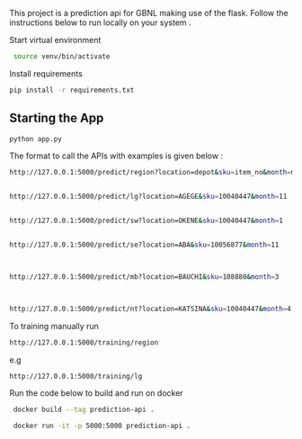 
This project is a prediction api for GBNL making use of the flask. 
Follow the instructions below to run locally on your system .

Start virtual environment 
```bash
 source venv/bin/activate   
```

Install requirements
```bash
pip install -r requirements.txt
```
## Starting the App

```bash
python app.py
```

The format to call the APIs with examples is given below :


```bash
http://127.0.0.1:5000/predict/region?location=depot&sku=item_no&month=month
```

```bash

http://127.0.0.1:5000/predict/lg?location=AGEGE&sku=10040447&month=11


http://127.0.0.1:5000/predict/sw?location=OKENE&sku=10040447&month=1


http://127.0.0.1:5000/predict/se?location=ABA&sku=10056877&month=11



http://127.0.0.1:5000/predict/mb?location=BAUCHI&sku=108880&month=3



http://127.0.0.1:5000/predict/nt?location=KATSINA&sku=10040447&month=4

```


To training manually run 
```bash
http://127.0.0.1:5000/training/region 
```
e.g 
```bash
http://127.0.0.1:5000/training/lg
```

Run the code below to build and run on docker

```bash
 docker build --tag prediction-api .
```

```bash
 docker run -it -p 5000:5000 prediction-api .
 
```